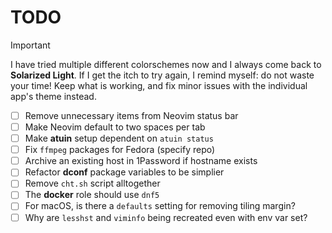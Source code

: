 # TODO

> [!IMPORTANT]
> I have tried multiple different colorschemes now and I always come back to **Solarized Light**. If I get the itch to try again, I remind myself: do not waste your time! Keep what is working, and fix minor issues with the individual app's theme instead.


- [ ] Remove unnecessary items from Neovim status bar
- [ ] Make Neovim default to two spaces per tab
- [ ] Make **atuin** setup dependent on `atuin status`
- [ ] Fix `ffmpeg` packages for Fedora (specify repo)
- [ ] Archive an existing host in 1Password if hostname exists
- [ ] Refactor **dconf** package variables to be simplier
- [ ] Remove `cht.sh` script alltogether
- [ ] The **docker** role should use `dnf5`
- [ ] For macOS, is there a `defaults` setting for removing tiling margin?
- [ ] Why are `lesshst` and `viminfo` being recreated even with env var set?
